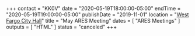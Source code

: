 +++
contact = "KK0V"
date = "2020-05-19T18:00:00-05:00"
endTime = "2020-05-19T19:00:00-05:00"
publishDate = "2019-11-01"
location = "[West Fargo City Hall](/places/west-fargo-city-hall/)"
title = "May ARES Meeting"
dates = [ "ARES Meetings" ]
outputs = [ "HTML" ]
status = "canceled"
+++
